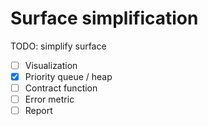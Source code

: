 # Surface simplification

TODO: simplify surface

- [ ] Visualization
- [x] Priority queue / heap
- [ ] Contract function
- [ ] Error metric
- [ ] Report
